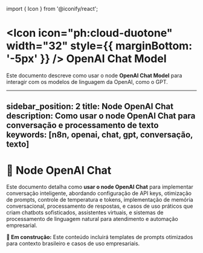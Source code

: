 import { Icon } from '@iconify/react';

# <Icon icon="ph:cloud-duotone" width="32" style={{ marginBottom: '-5px' }} /> OpenAI Chat Model

Este documento descreve como usar o node **OpenAI Chat Model** para interagir com os modelos de linguagem da OpenAI, como o GPT.

---
sidebar_position: 2
title: Node OpenAI Chat
description: Como usar o node OpenAI Chat para conversação e processamento de texto
keywords: [n8n, openai, chat, gpt, conversação, texto]
---

# 💬 Node OpenAI Chat

Este documento detalha como **usar o node OpenAI Chat** para implementar conversação inteligente, abordando configuração de API keys, otimização de prompts, controle de temperatura e tokens, implementação de memória conversacional, processamento de respostas, e casos de uso práticos que criam chatbots sofisticados, assistentes virtuais, e sistemas de processamento de linguagem natural para atendimento e automação empresarial.

**🔄 Em construção:** Este conteúdo incluirá templates de prompts otimizados para contexto brasileiro e casos de uso empresariais.

